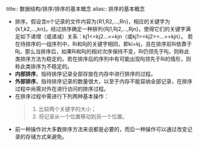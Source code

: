 title:: 数据结构/排序/排序的基本概念
alias:: 排序的基本概念

- 排序。假设含n个记录的文件内容为{R1,R2,…,Rn}，相应的关键字为{k1,k2,…,kn}。经过排序确定一种排列{Rj1,Rj2,…,Rjn}，使得它们的关键字满足如下递增（或递减）关系：kj1<=kj2…<=kjn（或kj1>=kj2>=…>=kjn）。
    若在待排序的一组序列中，Ri和Rj的关键字相同，即ki=kj，且在排序前Ri依靠于Rj，那么当排序后，如果Ri和Rj的相对次序保持不变，Ri仍领先于Rj，则称此类排序方法为稳定的。若在排序后的序列中有可能出现Rj领先于Ri的情形，则称此类排序为不稳定的。
- **内部排序**。指待排序记录全部存放在内存中进行排序的过程。
- **外部排序**。指待排序记录的数量很大，以至于内存不能容纳全部记录，在排序过程中尚需对外在进行访问的排序过程。
- 在排序过程中需进行下列两种基本操作：
  > 1. 比较两个关键字的大小；
  > 2. 将记录从一个位置移动到另一个位置。
- 前一种操作对大多数排序方法来说都是必要的，而后一种操作可以通过改变记录的存储方式来避免。